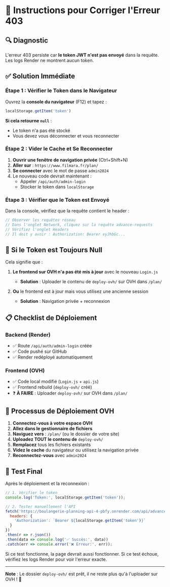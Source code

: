 # 🔧 Instructions pour Corriger l'Erreur 403

## 🔍 Diagnostic

L'erreur 403 persiste car **le token JWT n'est pas envoyé** dans la requête. Les logs Render ne montrent aucun token.

## ✅ Solution Immédiate

### Étape 1 : Vérifier le Token dans le Navigateur

Ouvrez la **console du navigateur** (F12) et tapez :

```javascript
localStorage.getItem('token')
```

**Si cela retourne `null`** :
- Le token n'a pas été stocké
- Vous devez vous déconnecter et vous reconnecter

### Étape 2 : Vider le Cache et Se Reconnecter

1. **Ouvrir une fenêtre de navigation privée** (Ctrl+Shift+N)
2. **Aller sur** : `https://www.filmara.fr/plan/`
3. **Se connecter** avec le mot de passe `admin2024`
4. Le nouveau code devrait maintenant :
   - Appeler `/api/auth/admin-login`
   - Stocker le token dans `localStorage`

### Étape 3 : Vérifier que le Token est Envoyé

Dans la console, vérifiez que la requête contient le header :

```javascript
// Observer les requêtes réseau
// Dans l'onglet Network, cliquez sur la requête advance-requests
// Vérifiez l'onglet Headers
// Il doit y avoir : Authorization: Bearer eyJhbGc...
```

## 🚨 Si le Token est Toujours Null

Cela signifie que :

1. **Le frontend sur OVH n'a pas été mis à jour** avec le nouveau `Login.js`
   - **Solution** : Uploader le contenu de `deploy-ovh/` sur OVH dans `/plan/`

2. **Ou** le frontend est à jour mais vous utilisez une ancienne session
   - **Solution** : Navigation privée + reconnexion

## 📋 Checklist de Déploiement

### Backend (Render)
- ✅ Route `/api/auth/admin-login` créée
- ✅ Code pushé sur GitHub
- ✅ Render redéployé automatiquement

### Frontend (OVH)
- ✅ Code local modifié (`Login.js` + `api.js`)
- ✅ Frontend rebuild (`deploy-ovh/` créé)
- ❓ **À FAIRE** : Uploader `deploy-ovh/` sur OVH dans `/plan/`

## 🔄 Processus de Déploiement OVH

1. **Connectez-vous à votre espace OVH**
2. **Allez dans le gestionnaire de fichiers**
3. **Naviguez vers** : `/plan/` (ou le dossier de votre site)
4. **Uploadez TOUT le contenu de** `deploy-ovh/`
5. **Remplacez** tous les fichiers existants
6. **Videz le cache** du navigateur ou utilisez la navigation privée
7. **Reconnectez-vous** avec `admin2024`

## 🧪 Test Final

Après le déploiement et la reconnexion :

```javascript
// 1. Vérifier le token
console.log('Token:', localStorage.getItem('token'));

// 2. Tester manuellement l'API
fetch('https://boulangerie-planning-api-4-pbfy.onrender.com/api/advance-requests', {
  headers: {
    'Authorization': `Bearer ${localStorage.getItem('token')}`
  }
})
.then(r => r.json())
.then(data => console.log('✅ Succès:', data))
.catch(err => console.error('❌ Erreur:', err));
```

Si ce test fonctionne, la page devrait aussi fonctionner. Si ce test échoue, vérifiez les logs Render pour voir l'erreur exacte.

---

**Note** : Le dossier `deploy-ovh/` est prêt, il ne reste plus qu'à l'uploader sur OVH ! 🚀

